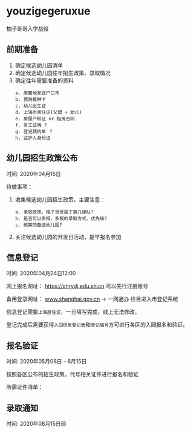# youzigegeruxue
柚子哥哥入学战役

## 前期准备
  
  1. 确定候选幼儿园清单
  2. 确定候选幼儿园往年招生政策、录取情况
  3. 确定往年需要准备的资料
      ```
      a. 原籍地家庭户口本
      b. 预防接种卡
      c. 幼儿出生证
      d. 上海市居住证(父母 + 幼儿)
      e. 房屋产权证 or 租房合同
      f. 务工证明 ?
      g. 登记预约单 ？
      h. 监护人身份证  
      ```

## 幼儿园招生政策公布

时间: 2020年04月15日

待做事项：
  1. 收集候选幼儿园招生政策，主要注意：
      ```
      a. 录取政策，柚子哥哥属于第几梯队?
      b. 是否可以多报，多报的录取方式、优先级?
      c. 统筹的备选幼儿园?
      ```
  2. 关注候选幼儿园的开发日活动，提早报名参加
  

## 信息登记
 
  时间: 2020年04月24日12:00 
  
  网上报名网址： https://shrydj.edu.sh.cn   可以先行注册账号
  
  备用登录网址： www.shanghai.gov.cn -> 一网通办 栏目进入市登记系统
  
  信息登记需要`上海居住证`，一旦填写完成，线上无法修改。
  
  登记完成后需要获得`入园信息登记表`和`登记编号`方可进行各区的入园报名和验证。
  
  
   

## 报名验证

  时间: 2020年05月08日 - 6月15日
  
  按照各区公布的招生政策，代号相关证件进行报名和验证
  
  所需证件清单：
  
  
## 录取通知

  时间: 2020年08月15日前
  


